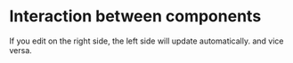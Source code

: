 # Interaction between components

If you edit on the right side, the left side will update automatically. and vice versa.

<div id="annotated_text--interaction"></div>

<script setup>
//
import { interActionBetweenComponents } from "@demo";
import { onMounted } from "vue";
import { createAnnotatedText, clearAnnotatedTextCache} from "@ghentcdh/annotated_text";


onMounted(()=> {
    clearAnnotatedTextCache();
    interActionBetweenComponents('annotated_text--interaction')
});
</script>
